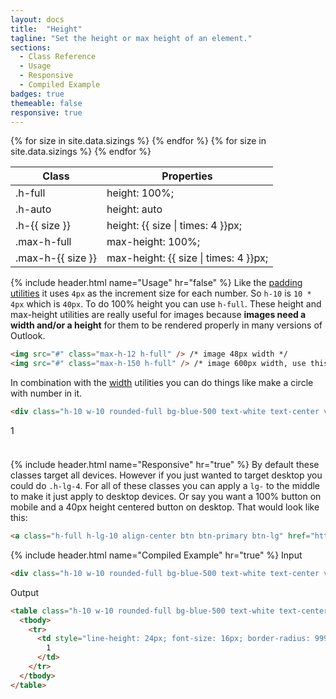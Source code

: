 ```yaml
---
layout: docs
title:  "Height"
tagline: "Set the height or max height of an element."
sections:
  - Class Reference
  - Usage
  - Responsive
  - Compiled Example
badges: true
themeable: false
responsive: true
---
```

<a class="anchor" name="class-reference"></a>
<div class="table-utilities">
  <table class="table">
    <thead>
      <tr>
        <th>Class</th>
        <th>Properties</th>
      </tr>
    </thead>
    <tbody>
      <tr><td class="class">.h-full</td><td class="css">height: 100%;</td></tr>
      <tr><td class="class">.h-auto</td><td class="css">height: auto</td></tr>
      {% for size in site.data.sizings %}
        <tr><td class="class">.h-{{ size }}</td><td class="css">height: {{ size | times: 4 }}px;</td></tr>
      {% endfor %}
      <tr><td class="class">.max-h-full</td><td class="css">max-height: 100%;</td></tr>
      {% for size in site.data.sizings %}
        <tr><td class="class">.max-h-{{ size }}</td><td class="css">max-height: {{ size | times: 4 }}px;</td></tr>
      {% endfor %}
    </tbody>
  </table>
</div>

{% include header.html name="Usage" hr="false" %}
Like the [padding utilities](/docs/padding) it uses `4px` as the increment size for each number. So `h-10` is `10 * 4px` which is `40px`. To do 100% height you can use `h-full`. These height and max-height utilities are really useful for images because **images need a width and/or a height** for them to be rendered properly in many versions of Outlook.
```html
<img src="#" class="max-h-12 h-full" /> /* image 48px width */
<img src="#" class="max-h-150 h-full" /> /* image 600px width, use this for an image that is "full width" in a container in an email */
```

In combination with the [width](/docs/width) utilities you can do things like make a circle with number in it.
```html
<div class="h-10 w-10 rounded-full bg-blue-500 text-white text-center valign-middle">1</div>
```
<div class="rounded-pill bg-primary text-white d-flex justify-content-center align-items-center" style="width: 40px; height: 40px;"><span>1</span></div>


{% include header.html name="Responsive" hr="true" %}
By default these classes target all devices. However if you just wanted to target desktop you could do `.h-lg-4`. For all of these classes you can apply a `lg-` to the middle to make it just apply to desktop devices. Or say you want a 100% button on mobile and a 40px height centered button on desktop. That would look like this:
```html
<a class="h-full h-lg-10 align-center btn btn-primary btn-lg" href="https://bootstrapemail.com">Tada</a>
```

{% include header.html name="Compiled Example" hr="true" %}
<span class="badge rounded-pill badge-input">Input</span>
```html
<div class="h-10 w-10 rounded-full bg-blue-500 text-white text-center valign-middle">1</div>
```

<span class="badge rounded-pill badge-output">Output</span>
```html
<table class="h-10 w-10 rounded-full bg-blue-500 text-white text-center valign-middle w-full" role="presentation" style="border-radius: 9999px; color: #ffffff; width: 40px; height: 40px; text-align: center !important; vertical-align: middle !important;" bgcolor="#0d6efd" width="40" height="40">
  <tbody>
    <tr>
      <td style="line-height: 24px; font-size: 16px; border-radius: 9999px; color: #ffffff; width: 40px; height: 40px; margin: 0;" align="center" bgcolor="#0d6efd" valign="middle" width="40" height="40">
        1
      </td>
    </tr>
  </tbody>
</table>
```
